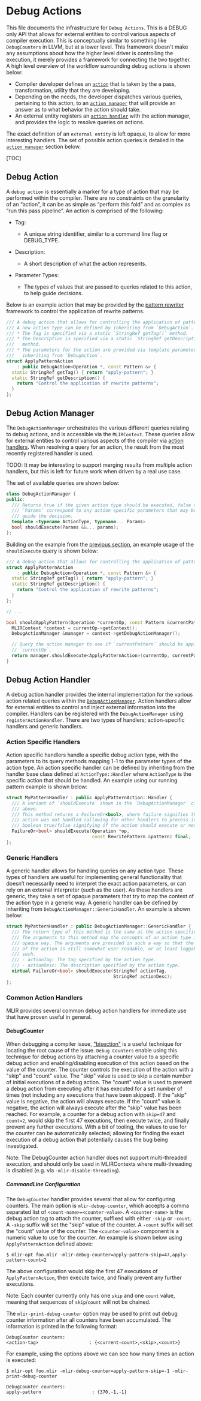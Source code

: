 # Debug Actions

This file documents the infrastructure for `Debug Actions`. This is a DEBUG only
API that allows for external entities to control various aspects of compiler
execution. This is conceptually similar to something like `DebugCounters` in
LLVM, but at a lower level. This framework doesn't make any assumptions about
how the higher level driver is controlling the execution, it merely provides a
framework for connecting the two together. A high level overview of the workflow
surrounding debug actions is shown below:

*   Compiler developer defines an [`action`](#debug-action) that is taken by the
    a pass, transformation, utility that they are developing.
*   Depending on the needs, the developer dispatches various queries, pertaining
    to this action, to an [`action manager`](#debug-action-manager) that will
    provide an answer as to what behavior the action should take.
*   An external entity registers an [`action handler`](#debug-action-handler)
    with the action manager, and provides the logic to resolve queries on
    actions.

The exact definition of an `external entity` is left opaque, to allow for more
interesting handlers. The set of possible action queries is detailed in the
[`action manager`](#debug-action-manager) section below.

[TOC]

## Debug Action

A `debug action` is essentially a marker for a type of action that may be
performed within the compiler. There are no constraints on the granularity of an
“action”, it can be as simple as “perform this fold” and as complex as “run this
pass pipeline”. An action is comprised of the following:

*   Tag:

    -   A unique string identifier, similar to a command line flag or
        DEBUG_TYPE.

*   Description:

    -   A short description of what the action represents.

*   Parameter Types:

    -   The types of values that are passed to queries related to this action,
        to help guide decisions.

Below is an example action that may be provided by the
[pattern rewriter](PatternRewriter.md) framework to control the application of
rewrite patterns.

```c++
/// A debug action that allows for controlling the application of patterns.
/// A new action type can be defined by inheriting from `DebugAction`.
/// * The Tag is specified via a static `StringRef getTag()` method.
/// * The Description is specified via a static `StringRef getDescription()`
///   method.
/// * The parameters for the action are provided via template parameters when
///   inheriting from `DebugAction`.
struct ApplyPatternAction
    : public DebugAction<Operation *, const Pattern &> {
  static StringRef getTag() { return "apply-pattern"; }
  static StringRef getDescription() {
    return "Control the application of rewrite patterns";
  }
};
```

## Debug Action Manager

The `DebugActionManager` orchestrates the various different queries relating to
debug actions, and is accessible via the `MLIRContext`. These queries allow for
external entities to control various aspects of the compiler via
[action handlers](#debug-action-handler). When resolving a query for an action,
the result from the most recently registered handler is used.

TODO: It may be interesting to support merging results from multiple action
handlers, but this is left for future work when driven by a real use case.

The set of available queries are shown below:

```c++
class DebugActionManager {
public:
  /// Returns true if the given action type should be executed, false otherwise.
  /// `Params` correspond to any action specific parameters that may be used to
  /// guide the decision.
  template <typename ActionType, typename... Params>
  bool shouldExecute(Params &&... params);
};
```

Building on the example from the [previous section](#debug-action), an example
usage of the `shouldExecute` query is shown below:

```c++
/// A debug action that allows for controlling the application of patterns.
struct ApplyPatternAction
    : public DebugAction<Operation *, const Pattern &> {
  static StringRef getTag() { return "apply-pattern"; }
  static StringRef getDescription() {
    return "Control the application of rewrite patterns";
  }
};

// ...

bool shouldApplyPattern(Operation *currentOp, const Pattern &currentPattern) {
  MLIRContext *context = currentOp->getContext();
  DebugActionManager &manager = context->getDebugActionManager();

  // Query the action manager to see if `currentPattern` should be applied to
  // `currentOp`.
  return manager.shouldExecute<ApplyPatternAction>(currentOp, currentPattern);
}
```

## Debug Action Handler

A debug action handler provides the internal implementation for the various
action related queries within the [`DebugActionManager`](#debug-action-manager).
Action handlers allow for external entities to control and inject external
information into the compiler. Handlers can be registered with the
`DebugActionManager` using `registerActionHandler`. There are two types of
handlers; action-specific handlers and generic handlers.

### Action Specific Handlers

Action specific handlers handle a specific debug action type, with the
parameters to its query methods mapping 1-1 to the parameter types of the action
type. An action specific handler can be defined by inheriting from the handler
base class defined at `ActionType::Handler` where `ActionType` is the specific
action that should be handled. An example using our running pattern example is
shown below:

```c++
struct MyPatternHandler : public ApplyPatternAction::Handler {
  /// A variant of `shouldExecute` shown in the `DebugActionManager` class
  /// above.
  /// This method returns a FailureOr<bool>, where failure signifies that the
  /// action was not handled (allowing for other handlers to process it), or the
  /// boolean true/false signifying if the action should execute or not.
  FailureOr<bool> shouldExecute(Operation *op,
                                const RewritePattern &pattern) final;
};
```

### Generic Handlers

A generic handler allows for handling queries on any action type. These types of
handlers are useful for implementing general functionality that doesn’t
necessarily need to interpret the exact action parameters, or can rely on an
external interpreter (such as the user). As these handlers are generic, they
take a set of opaque parameters that try to map the context of the action type
in a generic way. A generic handler can be defined by inheriting from
`DebugActionManager::GenericHandler`. An example is shown below:

```c++
struct MyPatternHandler : public DebugActionManager::GenericHandler {
  /// The return type of this method is the same as the action-specific handler.
  /// The arguments to this method map the concepts of an action type in an
  /// opaque way. The arguments are provided in such a way so that the context
  /// of the action is still somewhat user readable, or at least loggable as
  /// such.
  /// - actionTag: The tag specified by the action type.
  /// - actionDesc: The description specified by the action type.
  virtual FailureOr<bool> shouldExecute(StringRef actionTag,
                                        StringRef actionDesc);
};
```

### Common Action Handlers

MLIR provides several common debug action handlers for immediate use that have
proven useful in general.

#### DebugCounter

When debugging a compiler issue,
["bisection"](https://en.wikipedia.org/wiki/Bisection_\(software_engineering\))
is a useful technique for locating the root cause of the issue. `Debug Counters`
enable using this technique for debug actions by attaching a counter value to a
specific debug action and enabling/disabling execution of this action based on
the value of the counter. The counter controls the execution of the action with
a "skip" and "count" value. The "skip" value is used to skip a certain number of
initial executions of a debug action. The "count" value is used to prevent a
debug action from executing after it has executed for a set number of times (not
including any executions that have been skipped). If the "skip" value is
negative, the action will always execute. If the "count" value is negative, the
action will always execute after the "skip" value has been reached. For example,
a counter for a debug action with `skip=47` and `count=2`, would skip the first
47 executions, then execute twice, and finally prevent any further executions.
With a bit of tooling, the values to use for the counter can be automatically
selected; allowing for finding the exact execution of a debug action that
potentially causes the bug being investigated.

Note: The DebugCounter action handler does not support multi-threaded execution,
and should only be used in MLIRContexts where multi-threading is disabled (e.g.
via `-mlir-disable-threading`).

##### CommandLine Configuration

The `DebugCounter` handler provides several that allow for configuring counters.
The main option is `mlir-debug-counter`, which accepts a comma separated list of
`<count-name>=<counter-value>`. A `<counter-name>` is the debug action tag to
attach the counter, suffixed with either `-skip` or `-count`. A `-skip` suffix
will set the "skip" value of the counter. A `-count` suffix will set the "count"
value of the counter. The `<counter-value>` component is a numeric value to use
for the counter. An example is shown below using `ApplyPatternAction` defined
above:

```shell
$ mlir-opt foo.mlir -mlir-debug-counter=apply-pattern-skip=47,apply-pattern-count=2
```

The above configuration would skip the first 47 executions of
`ApplyPatternAction`, then execute twice, and finally prevent any further
executions.

Note: Each counter currently only has one `skip` and one `count` value, meaning
that sequences of `skip`/`count` will not be chained.

The `mlir-print-debug-counter` option may be used to print out debug counter
information after all counters have been accumulated. The information is printed
in the following format:

```shell
DebugCounter counters:
<action-tag>                   : {<current-count>,<skip>,<count>}
```

For example, using the options above we can see how many times an action is
executed:

```shell
$ mlir-opt foo.mlir -mlir-debug-counter=apply-pattern-skip=-1 -mlir-print-debug-counter

DebugCounter counters:
apply-pattern                   : {370,-1,-1}
```
